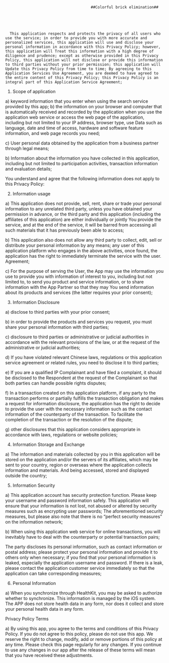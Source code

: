 
                                          ##Colorful brick elimination##
                                          
         
        
        
        
      This application respects and protects the privacy of all users who use the service; in order to provide you with more accurate and personalized services, this application will use and disclose your personal information in accordance with this Privacy Policy; however, this application will Treat this information with a high degree of diligence and prudence; except as otherwise provided in this Privacy Policy, this application will not disclose or provide this information to third parties without your prior permission; this application will Update this Privacy Policy from time to time; By agreeing to this Application Services Use Agreement, you are deemed to have agreed to the entire content of this Privacy Policy; this Privacy Policy is an integral part of this Application Service Agreement;

 
  
1. Scope of application

a) keyword information that you enter when using the search service provided by this app; 
b) the information on your browser and computer that is automatically received and recorded by the application when you use the application web service or access the web page of the application, including but not limited to your IP address, browser type, use Data such as language, date and time of access, hardware and software feature information, and web page records you need;

c) User personal data obtained by the application from a business partner through legal means;

b) Information about the information you have collected in this application, including but not limited to participation activities, transaction information and evaluation details; 

You understand and agree that the following information does not apply to this Privacy Policy:

2. Information usage

a) This application does not provide, sell, rent, share or trade your personal information to any unrelated third party, unless you have obtained your permission in advance, or the third party and this application (including the affiliates of this application) are either individually or jointly You provide the service, and at the end of the service, it will be barred from accessing all such materials that it has previously been able to access;

b) This application also does not allow any third party to collect, edit, sell or distribute your personal information by any means; any user of this application platform who engages in the above activities, once found, the application has the right to immediately terminate the service with the user. Agreement; 

c) For the purpose of serving the User, the App may use the information you use to provide you with information of interest to you, including but not limited to, to send you product and service information, or to share information with the App Partner so that they may You send information about its products and services (the latter requires your prior consent);

3. Information Disclosure

a) disclose to third parties with your prior consent;

b) in order to provide the products and services you request, you must share your personal information with third parties;

c) disclosure to third parties or administrative or judicial authorities in accordance with the relevant provisions of the law, or at the request of the administrative or judicial authorities; 

d) If you have violated relevant Chinese laws, regulations or this application service agreement or related rules, you need 
to disclose it to third parties;

e) If you are a qualified IP Complainant and have filed a complaint, it should be disclosed to the Respondent at the request of the Complainant so that both parties can handle possible rights disputes;

f) In a transaction created on this application platform, if any party to the transaction performs or partially fulfills the transaction obligation and makes a request for information disclosure, the application has the right to decide to provide the user with the necessary information such as the contact information of the counterparty of the transaction. To facilitate the completion of the transaction or the resolution of the dispute; 

g) other disclosures that this application considers appropriate in accordance with laws, regulations or website policies; 

4. Information Storage and Exchange

a) The information and materials collected by you in this application will be stored on the application and/or the servers of its affiliates, which may be sent to your country, region or overseas where the application collects information and materials. And being accessed, stored and displayed outside the country;

5. Information Security

a) This application account has security protection function. Please keep your username and password information safely. This application will ensure that your information is not lost, not abused or altered by security measures such as encrypting user passwords; The aforementioned security measures, but please also note that there is no “perfect security measures” on the information network;

b) When using this application web service for online transactions, you will inevitably have to deal with the counterparty or potential transaction pairs;

The party discloses its personal information, such as contact information or postal address; please protect your personal information and provide it to others only when necessary; if you find that your personal information is leaked, especially the application username and password. If there is a leak, please contact the application customer service immediately so that the application can take corresponding measures;

6. Personal Information

a) When you synchronize through HealthKit, you may be asked to authorize whether to synchronize. This information is managed by the iOS system. The APP does not store health data in any form, nor does it collect and store your personal health data in any form. 

Privacy Policy Terms

a) By using this app, you agree to the terms and conditions of this Privacy Policy. If you do not agree to this policy, please do not use this app. We reserve the right to change, modify, add or remove portions of this policy at any time. Please check this page regularly for any changes. If you continue to use any changes in our app after the release of these terms will mean that you have received these adjustments.
